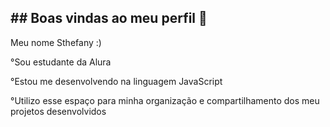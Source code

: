 ## ## Boas vindas ao meu perfil 💜
Meu nome Sthefany :)

°Sou estudante da Alura

°Estou me desenvolvendo na linguagem JavaScript

°Utilizo esse espaço para minha organização e compartilhamento dos meu projetos desenvolvidos

